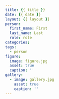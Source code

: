```yaml
---
title: {{ title }}
date: {{ date }}
layout: {{ layout }}
person:
  first_name: First
  last_name: Last
  role: role
categories:
tags:
  - person
figure:
  image: figure.jpg
  asset: true
  caption: ''
gallery:
  - image: gallery.jpg
    asset: true
    caption: ''
---
```


<!-- more -->

